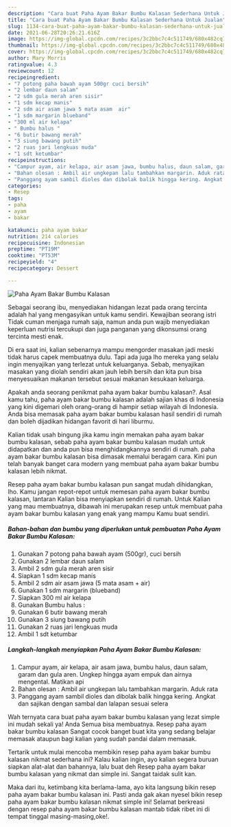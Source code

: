 ```yaml
---
description: "Cara buat Paha Ayam Bakar Bumbu Kalasan Sederhana Untuk Jualan"
title: "Cara buat Paha Ayam Bakar Bumbu Kalasan Sederhana Untuk Jualan"
slug: 1134-cara-buat-paha-ayam-bakar-bumbu-kalasan-sederhana-untuk-jualan
date: 2021-06-28T20:26:21.616Z
image: https://img-global.cpcdn.com/recipes/3c2bbc7c4c511749/680x482cq70/paha-ayam-bakar-bumbu-kalasan-foto-resep-utama.jpg
thumbnail: https://img-global.cpcdn.com/recipes/3c2bbc7c4c511749/680x482cq70/paha-ayam-bakar-bumbu-kalasan-foto-resep-utama.jpg
cover: https://img-global.cpcdn.com/recipes/3c2bbc7c4c511749/680x482cq70/paha-ayam-bakar-bumbu-kalasan-foto-resep-utama.jpg
author: Mary Morris
ratingvalue: 4.3
reviewcount: 12
recipeingredient:
- "7 potong paha bawah ayam 500gr cuci bersih"
- "2 lembar daun salam"
- "2 sdm gula merah aren sisir"
- "1 sdm kecap manis"
- "2 sdm air asam jawa 5 mata asam  air"
- "1 sdm margarin blueband"
- "300 ml air kelapa"
- " Bumbu halus "
- "6 butir bawang merah"
- "3 siung bawang putih"
- "2 ruas jari lengkuas muda"
- "1 sdt ketumbar"
recipeinstructions:
- "Campur ayam, air kelapa, air asam jawa, bumbu halus, daun salam, garam dan gula aren. Ungkep hingga ayam empuk dan airnya mengental. Matikan api"
- "Bahan olesan : Ambil air ungkepan lalu tambahkan margarin. Aduk rata"
- "Panggang ayam sambil dioles dan dibolak balik hingga kering. Angkat dan sajikan dengan sambal dan lalapan sesuai selera"
categories:
- Resep
tags:
- paha
- ayam
- bakar

katakunci: paha ayam bakar 
nutrition: 214 calories
recipecuisine: Indonesian
preptime: "PT19M"
cooktime: "PT53M"
recipeyield: "4"
recipecategory: Dessert

---
```



![Paha Ayam Bakar Bumbu Kalasan](https://img-global.cpcdn.com/recipes/3c2bbc7c4c511749/680x482cq70/paha-ayam-bakar-bumbu-kalasan-foto-resep-utama.jpg)

Sebagai seorang ibu, menyediakan hidangan lezat pada orang tercinta adalah hal yang mengasyikan untuk kamu sendiri. Kewajiban seorang istri Tidak cuman menjaga rumah saja, namun anda pun wajib menyediakan keperluan nutrisi tercukupi dan juga panganan yang dikonsumsi orang tercinta mesti enak.

Di era  saat ini, kalian sebenarnya mampu mengorder masakan jadi meski tidak harus capek membuatnya dulu. Tapi ada juga lho mereka yang selalu ingin menyajikan yang terlezat untuk keluarganya. Sebab, menyajikan masakan yang diolah sendiri akan jauh lebih bersih dan kita pun bisa menyesuaikan makanan tersebut sesuai makanan kesukaan keluarga. 



Apakah anda seorang penikmat paha ayam bakar bumbu kalasan?. Asal kamu tahu, paha ayam bakar bumbu kalasan adalah sajian khas di Indonesia yang kini digemari oleh orang-orang di hampir setiap wilayah di Indonesia. Anda bisa memasak paha ayam bakar bumbu kalasan hasil sendiri di rumah dan boleh dijadikan hidangan favorit di hari liburmu.

Kalian tidak usah bingung jika kamu ingin memakan paha ayam bakar bumbu kalasan, sebab paha ayam bakar bumbu kalasan mudah untuk didapatkan dan anda pun bisa menghidangkannya sendiri di rumah. paha ayam bakar bumbu kalasan bisa dimasak memalui beragam cara. Kini pun telah banyak banget cara modern yang membuat paha ayam bakar bumbu kalasan lebih nikmat.

Resep paha ayam bakar bumbu kalasan pun sangat mudah dihidangkan, lho. Kamu jangan repot-repot untuk memesan paha ayam bakar bumbu kalasan, lantaran Kalian bisa menyiapkan sendiri di rumah. Untuk Kalian yang mau membuatnya, dibawah ini merupakan resep untuk membuat paha ayam bakar bumbu kalasan yang enak yang mampu Kamu buat sendiri.

<!--inarticleads1-->

##### Bahan-bahan dan bumbu yang diperlukan untuk pembuatan Paha Ayam Bakar Bumbu Kalasan:

1. Gunakan 7 potong paha bawah ayam (500gr), cuci bersih
1. Gunakan 2 lembar daun salam
1. Ambil 2 sdm gula merah aren sisir
1. Siapkan 1 sdm kecap manis
1. Ambil 2 sdm air asam jawa (5 mata asam + air)
1. Gunakan 1 sdm margarin (blueband)
1. Siapkan 300 ml air kelapa
1. Gunakan  Bumbu halus :
1. Gunakan 6 butir bawang merah
1. Gunakan 3 siung bawang putih
1. Gunakan 2 ruas jari lengkuas muda
1. Ambil 1 sdt ketumbar




<!--inarticleads2-->

##### Langkah-langkah menyiapkan Paha Ayam Bakar Bumbu Kalasan:

1. Campur ayam, air kelapa, air asam jawa, bumbu halus, daun salam, garam dan gula aren. Ungkep hingga ayam empuk dan airnya mengental. Matikan api
1. Bahan olesan : Ambil air ungkepan lalu tambahkan margarin. Aduk rata
1. Panggang ayam sambil dioles dan dibolak balik hingga kering. Angkat dan sajikan dengan sambal dan lalapan sesuai selera




Wah ternyata cara buat paha ayam bakar bumbu kalasan yang lezat simple ini mudah sekali ya! Anda Semua bisa membuatnya. Resep paha ayam bakar bumbu kalasan Sangat cocok banget buat kita yang sedang belajar memasak ataupun bagi kalian yang sudah pandai dalam memasak.

Tertarik untuk mulai mencoba membikin resep paha ayam bakar bumbu kalasan nikmat sederhana ini? Kalau kalian ingin, ayo kalian segera buruan siapkan alat-alat dan bahannya, lalu buat deh Resep paha ayam bakar bumbu kalasan yang nikmat dan simple ini. Sangat taidak sulit kan. 

Maka dari itu, ketimbang kita berlama-lama, ayo kita langsung bikin resep paha ayam bakar bumbu kalasan ini. Pasti anda gak akan nyesel bikin resep paha ayam bakar bumbu kalasan nikmat simple ini! Selamat berkreasi dengan resep paha ayam bakar bumbu kalasan mantab tidak ribet ini di tempat tinggal masing-masing,oke!.

